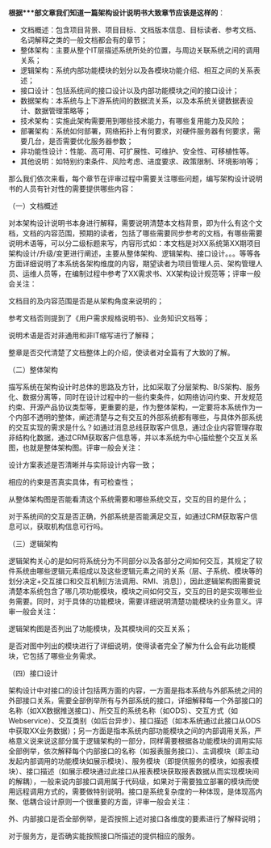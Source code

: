 **根据\*\*\*部文章我们知道一篇架构设计说明书大致章节应该是这样的**：

* 文档概述：包含项目背景、项目目标、文档版本信息、目标读者、参考文档、名词解释之类的一般文档都会有的章节；
* 整体架构：主要从整个IT层描述系统所处的位置，与周边关联系统之间的调用关系；
* 逻辑架构：系统内部功能模块的划分以及各模块功能介绍、相互之间的关系表述；
* 接口设计：包括系统间的接口设计以及内部功能模块之间的接口设计；
* 数据架构：本系统与上下游系统间的数据流关系，以及本系统关键数据表设计、数据管理策略等；
* 技术架构：实施此架构需要用到哪些技术能力，有哪些复用能力及风险；
* 部署架构：系统如何部署，网络拓扑上有何要求，对硬件服务器有何要求，需要几台，是否需要优化服务器参数；
* 非功能性设计：性能、高可用、可扩展性、可维护、安全性、可移植性等。
* 其他说明：如特别约束条件、风险考虑、进度要求、政策限制、环境影响等；

那么我们依次来看，每个章节在评审过程中需要关注哪些问题，编写架构设计说明书的人员有针对性的需要提供哪些内容：

（一）文档概述

对本架构设计说明书本身进行解释，需要说明清楚本文档背景，即为什么有这个文档，文档的内容范围，预期的读者，包括了哪些需要同步参考的文档，有哪些需要说明术语等，可以分二级标题来写，内容形式如：本文档是对XX系统第XX期项目架构设计/升级/变更进行阐述，主要从整体架构、逻辑架构、接口设计。。。等等各方面详细说明了本系统各架构维度的内容，期望读者为项目管理人员、架构管理人员、运维人员等，在编制过程中参考了XX需求书、XX架构设计规范等；评审一般会关注：

文档目的及内容范围是否是从架构角度来说明的；

参考文档否则提到了《用户需求规格说明书》、业务知识文档等；

说明术语是否对非通用和非IT缩写进行了解释；

整章是否交代清楚了文档整体上的介绍，使读者对全篇有了大致的了解。

（二）整体架构

描写系统在架构设计时总体的思路及方针，比如采取了分层架构、B/S架构、服务化、数据分离等，同时在设计过程中的一些约束条件，如网络访问约束、开发规范约束、开源产品协议类型等，更重要的是，作为整体架构，一定要将本系统作为一个内部不透明的整体，阐述清楚与之有交互的外部系统都有哪些，与具体外部系统的交互实现的需求是什么？如通过消息总线获取客户信息，通过企业内容管理存取非结构化数据，通过CRM获取客户信息等，并以本系统为中心描绘整个交互关系图，也就是整体架构图。评审一般会关注：

设计方案表述是否清晰并与实际设计内容一致；

相应的约束是否真实具体，有可检查性；

从整体架构图是否能看清这个系统需要和哪些系统交互，交互的目的是什么；

对于系统间的交互是否正确，外部系统是否能满足交互，如通过CRM获取客户信息可以，获取机构信息可行吗。

（三）逻辑架构

逻辑架构关心的是如何将系统分为不同部分以及各部分之间如何交互，其规定了软件系统由哪些逻辑元素组成以及这些逻辑元素之间的关系（层、子系统、模块等的划分决定+交互接口和交互机制\[方法调用、RMI、消息\]），因此逻辑架构图需要说清楚本系统包含了哪几项功能模块，模块之间如何交互，交互的目的是实现哪些业务需要。同时，对于具体的功能模块，需要详细说明清楚功能模块的业务意义。评审一般会关注：

逻辑架构图是否列出了功能模块，及其模块间的交互关系；

是否对图中列出的模块进行了详细说明，使得读者完全了解为什么会有此功能模块，它包括了哪些业务需求。

（四）接口设计

架构设计中对接口的设计包括两方面的内容，一方面是指本系统与外部系统之间的外部接口关系，需要全部例举所有与外部系统的接口，详细解释每一个外部接口的名称（如XX数据推送接口）、所交互的系统名称（如ODS）、交互方式（如Webservice）、交互类别（如后台异步）、接口描述（如本系统通过此接口从ODS中获取XX业务数据）；另一方面是指本系统内部功能模块之间的内部调用关系，严格意义说来说这部分属于逻辑架构的一部分，同样需要根据各功能模块的调用实际全部例举，依次解释每个内部接口的名称（如报表服务接口）、主调模块（即主动发起内部调用的功能模块如展示模块）、服务模块（即提供服务的模块，如报表模块）、接口描述（如展示模块通过此接口从报表模块获取报表数据从而实现模块间的解耦），一般来说内部接口调用属于代码级，如果对于需要独立部署的模块而使用远程调用方式的，需要做特别说明。接口是系统复杂度的一种体现，是体现高内聚、低耦合设计原则一个很重要的方面，评审一般会关注：

外、内部接口是否全部例举，是否按照上述对接口各维度的要素进行了解释说明；

对于服务方，是否确实能按照接口所描述的提供相应的服务。

